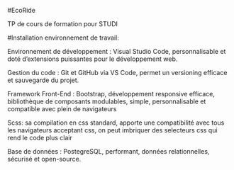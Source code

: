 #EcoRide

TP de cours de formation pour STUDI

#Installation environnement de travail:

Environnement de développement : Visual Studio Code,
personnalisable et doté d’extensions puissantes pour le développement web.

Gestion du code : Git et GitHub via VS Code,
permet un versioning efficace et sauvegarde du projet.

Framework Front-End : Bootstrap,
développement responsive efficace, bibliothèque de composants modulables, simple, personnalisable et compatible avec plein de navigateurs

Scss: sa compilation en css standard, apporte une compatibilité avec tous les navigateurs acceptant css, on peut imbriquer des selecteurs css qui rend le code plus clair

Base de données : PostegreSQL,
performant, données relationnelles, sécurisé et open-source.
